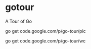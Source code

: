 gotour
======

A Tour of Go

go get code.google.com/p/go-tour/pic

go get code.google.com/p/go-tour/wc
